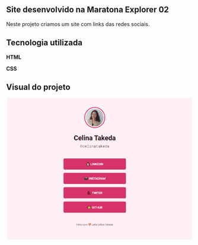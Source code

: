 ## Site desenvolvido na Maratona Explorer 02
Neste projeto criamos um site com links das redes sociais.

## Tecnologia utilizada
**HTML**

**CSS**

## Visual do projeto
<p align="center">
    <img src=".github/links-sociais.png" width=500>
</p>
